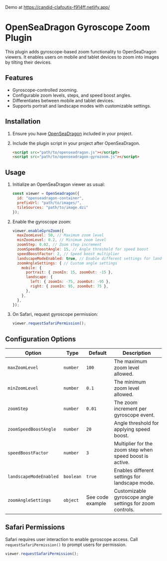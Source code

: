 Demo at https://candid-clafoutis-f914ff.netlify.app/

# OpenSeaDragon Gyroscope Zoom Plugin

This plugin adds gyroscope-based zoom functionality to OpenSeaDragon viewers. It enables users on mobile and tablet devices to zoom into images by tilting their devices.

## Features

- Gyroscope-controlled zooming.
- Configurable zoom levels, steps, and speed boost angles.
- Differentiates between mobile and tablet devices.
- Supports portrait and landscape modes with customizable settings.

## Installation

1. Ensure you have [OpenSeaDragon](https://openseadragon.github.io/) included in your project.
2. Include the plugin script in your project after OpenSeaDragon.

    ```html
    <script src="path/to/openseadragon.js"></script>
    <script src="path/to/openseadragon-gyrozoom.js"></script>
    ```

## Usage

1. Initialize an OpenSeaDragon viewer as usual:

    ```javascript
    const viewer = OpenSeadragon({
      id: "openseadragon-container",
      prefixUrl: "path/to/images/",
      tileSources: "path/to/image.dzi"
    });
    ```

2. Enable the gyroscope zoom:

    ```javascript
    viewer.enableGyroZoom({
      maxZoomLevel: 50, // Maximum zoom level
      minZoomLevel: 0.2, // Minimum zoom level
      zoomStep: 0.02, // Zoom step increment
      zoomSpeedBoostAngle: 15, // Angle threshold for speed boost
      speedBoostFactor: 2, // Speed boost multiplier
      landscapeModeEnabled: true, // Enable different settings for landscape mode
      zoomAngleSettings: { // Custom angle settings
        mobile: {
          portrait: { zoomIn: 15, zoomOut: -15 },
          landscape: {
            left: { zoomIn: -75, zoomOut: -95 },
            right: { zoomIn: 95, zoomOut: 75 },
          },
        },
      },
    });
    ```

3. On Safari, request gyroscope permission:

    ```javascript
    viewer.requestSafariPermission();
    ```

## Configuration Options

| Option                 | Type      | Default | Description                                                    |
|------------------------|-----------|---------|----------------------------------------------------------------|
| `maxZoomLevel`         | `number`  | `100`   | The maximum zoom level allowed.                               |
| `minZoomLevel`         | `number`  | `0.1`   | The minimum zoom level allowed.                               |
| `zoomStep`             | `number`  | `0.01`  | The zoom increment per gyroscope event.                       |
| `zoomSpeedBoostAngle`  | `number`  | `20`    | Angle threshold for applying speed boost.                     |
| `speedBoostFactor`     | `number`  | `3`     | Multiplier for the zoom step when speed boost is active.      |
| `landscapeModeEnabled` | `boolean` | `true`  | Enables different settings for landscape mode.                |
| `zoomAngleSettings`    | `object`  | See code example | Customizable gyroscope angle settings for zoom controls. |

## Safari Permissions

Safari requires user interaction to enable gyroscope access. Call `requestSafariPermission()` to prompt users for permission.

```javascript
viewer.requestSafariPermission();
